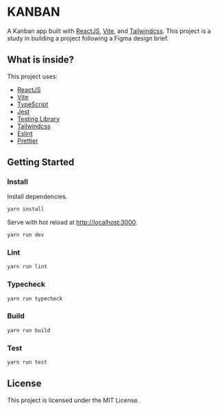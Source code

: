 # KANBAN

A Kanban app built with [ReactJS](https://reactjs.org), [Vite](https://vitejs.dev), and [Tailwindcss](https://tailwindcss.com). This project is a study in building a project following a Figma design brief.

## What is inside?

This project uses:

- [ReactJS](https://reactjs.org)
- [Vite](https://vitejs.dev)
- [TypeScript](https://www.typescriptlang.org)
- [Jest](https://jestjs.io)
- [Testing Library](https://testing-library.com)
- [Tailwindcss](https://tailwindcss.com)
- [Eslint](https://eslint.org)
- [Prettier](https://prettier.io)

## Getting Started

### Install

Install dependencies.

```bash
yarn install
```

Serve with hot reload at <http://localhost:3000>.

```bash
yarn run dev
```

### Lint

```bash
yarn run lint
```

### Typecheck

```bash
yarn run typecheck
```

### Build

```bash
yarn run build
```

### Test

```bash
yarn run test
```

## License

This project is licensed under the MIT License.
